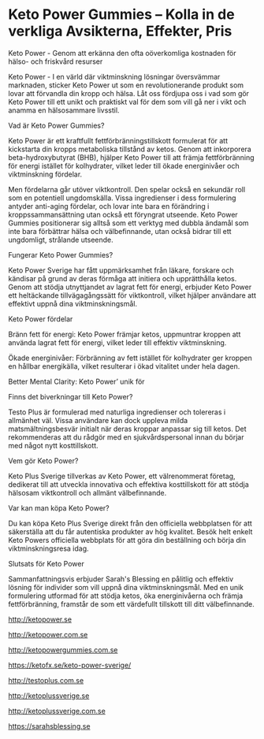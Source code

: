 # Keto Power Gummies – Kolla in de verkliga Avsikterna, Effekter, Pris

Keto Power - Genom att erkänna den ofta oöverkomliga kostnaden för hälso- och friskvård resurser


Keto Power - I en värld där viktminskning lösningar översvämmar marknaden, sticker Keto Power ut som en revolutionerande produkt som lovar att förvandla din kropp och hälsa. Låt oss fördjupa oss i vad som gör Keto Power till ett unikt och praktiskt val för dem som vill gå ner i vikt och anamma en hälsosammare livsstil.

Vad är Keto Power Gummies?

Keto Power är ett kraftfullt fettförbränningstillskott formulerat för att kickstarta din kropps metaboliska tillstånd av ketos. Genom att inkorporera beta-hydroxybutyrat (BHB), hjälper Keto Power till att främja fettförbränning för energi istället för kolhydrater, vilket leder till ökade energinivåer och viktminskning fördelar.

Men fördelarna går utöver viktkontroll. Den spelar också en sekundär roll som en potentiell ungdomskälla. Vissa ingredienser i dess formulering antyder anti-aging fördelar, och lovar inte bara en förändring i kroppssammansättning utan också ett föryngrat utseende. Keto Power Gummies positionerar sig alltså som ett verktyg med dubbla ändamål som inte bara förbättrar hälsa och välbefinnande, utan också bidrar till ett ungdomligt, strålande utseende.


Fungerar Keto Power Gummies?

Keto Power Sverige har fått uppmärksamhet från läkare, forskare och kändisar på grund av deras förmåga att initiera och upprätthålla ketos. Genom att stödja utnyttjandet av lagrat fett för energi, erbjuder Keto Power ett heltäckande tillvägagångssätt för viktkontroll, vilket hjälper användare att effektivt uppnå dina viktminskningsmål.


Keto Power fördelar


Bränn fett för energi: Keto Power främjar ketos, uppmuntrar kroppen att använda lagrat fett för energi, vilket leder till effektiv viktminskning.

Ökade energinivåer: Förbränning av fett istället för kolhydrater ger kroppen en hållbar energikälla, vilket resulterar i ökad vitalitet under hela dagen.

Better Mental Clarity: Keto Power’ unik för

Finns det biverkningar till Keto Power?


Testo Plus är formulerad med naturliga ingredienser och tolereras i allmänhet väl. Vissa användare kan dock uppleva milda matsmältningsbesvär initialt när deras kroppar anpassar sig till ketos. Det rekommenderas att du rådgör med en sjukvårdspersonal innan du börjar med något nytt kosttillskott.

Vem gör Keto Power?

Keto Plus Sverige tillverkas av Keto Power, ett välrenommerat företag, dedikerat till att utveckla innovativa och effektiva kosttillskott för att stödja hälsosam viktkontroll och allmänt välbefinnande.


Var kan man köpa Keto Power?

Du kan köpa Keto Plus Sverige direkt från den officiella webbplatsen för att säkerställa att du får autentiska produkter av hög kvalitet. Besök helt enkelt Keto Powers officiella webbplats för att göra din beställning och börja din viktminskningsresa idag.

Slutsats för Keto Power

Sammanfattningsvis erbjuder Sarah's Blessing en pålitlig och effektiv lösning för individer som vill uppnå dina viktminskningsmål. Med en unik formulering utformad för att stödja ketos, öka energinivåerna och främja fettförbränning, framstår de som ett värdefullt tillskott till ditt välbefinnande.

http://ketopower.se

http://ketopower.com.se

http://ketopowergummies.com.se

https://ketofx.se/keto-power-sverige/

http://testoplus.com.se

http://ketoplussverige.se

http://ketoplussverige.com.se

https://sarahsblessing.se

